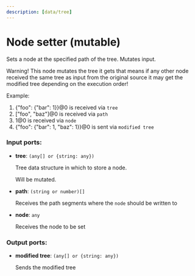 ```yaml
---
description: [data/tree]
---
```


# Node setter (mutable)

Sets a node at the specified path of the tree. Mutates input.

Warning! This node mutates the tree it gets that means if any other node received the same tree as input from the original source it may get the modified tree depending on the execution order!

Example:
1. {"foo": {"bar": 1}}@0 is received via `tree`
2. ["foo", "baz"]@0 is received via `path`
3. 1@0 is received via `node`
4. {"foo": {"bar": 1, "baz": 1}}@0 is sent via `modified tree`

### Input ports:

* __tree__: ` (any[] or {string: any}) `

    Tree data structure in which to store a node.
    
    Will be mutated.


* __path__: ` (string or number)[] `

    Receives the path segments where the `node` should  be written to


* __node__: ` any `

    Receives the node to be set

### Output ports:

* __modified tree__: ` (any[] or {string: any}) `

    Sends the modified tree

